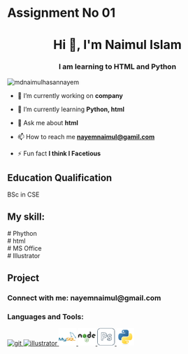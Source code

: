 <h1 align= "left">  <b>Assignment No 01 </b></h1>
<h1 align="center">Hi 👋, I'm Naimul Islam</h1>
<h3 align="center">I am learning to HTML and Python</h3>

<p align="left"> <img src="https://komarev.com/ghpvc/?username=mdnaimulhasannayem&label=Profile%20views&color=0e75b6&style=flat" alt="mdnaimulhasannayem" /> </p>

- 🔭 I’m currently working on **company**

- 🌱 I’m currently learning **Python, html**

- 💬 Ask me about **html**

- 📫 How to reach me **nayemnaimul@gamil.com**

- ⚡ Fun fact **I think I Facetious**

<h2 align="left"> Education Qualification </h2>
 BSc in CSE
 
<h2 align="left"> My skill:</h2>
 <b> </b># Phython</br> # html</br> # MS Office</br> # Illustrator</br>
 
  <h2 align="left"> Project</h2>
   
<h3 align="left">Connect with me: nayemnaimul@gmail.com</h3>

<p align="left">
</p>

<h3 align="left">Languages and Tools:</h3>
<p align="left"> <a href="https://git-scm.com/" target="_blank" rel="noreferrer"> <img src="https://www.vectorlogo.zone/logos/git-scm/git-scm-icon.svg" alt="git" width="40" height="40"/> </a> <a href="https://www.adobe.com/in/products/illustrator.html" target="_blank" rel="noreferrer"> <img src="https://www.vectorlogo.zone/logos/adobe_illustrator/adobe_illustrator-icon.svg" alt="illustrator" width="40" height="40"/> </a> <a href="https://www.mysql.com/" target="_blank" rel="noreferrer"> <img src="https://raw.githubusercontent.com/devicons/devicon/master/icons/mysql/mysql-original-wordmark.svg" alt="mysql" width="40" height="40"/> </a> <a href="https://nodejs.org" target="_blank" rel="noreferrer"> <img src="https://raw.githubusercontent.com/devicons/devicon/master/icons/nodejs/nodejs-original-wordmark.svg" alt="nodejs" width="40" height="40"/> </a> <a href="https://www.photoshop.com/en" target="_blank" rel="noreferrer"> <img src="https://raw.githubusercontent.com/devicons/devicon/master/icons/photoshop/photoshop-line.svg" alt="photoshop" width="40" height="40"/> </a> <a href="https://www.python.org" target="_blank" rel="noreferrer"> <img src="https://raw.githubusercontent.com/devicons/devicon/master/icons/python/python-original.svg" alt="python" width="40" height="40"/> </a> </p>
